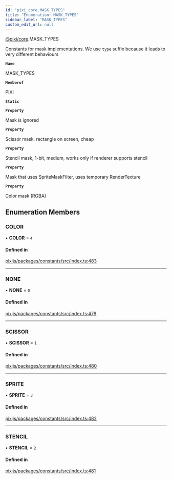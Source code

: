 ```yaml
---
id: "pixi_core.MASK_TYPES"
title: "Enumeration: MASK_TYPES"
sidebar_label: "MASK_TYPES"
custom_edit_url: null
---
```


[@pixi/core](../modules/pixi_core.md).MASK_TYPES

Constants for mask implementations.
We use `type` suffix because it leads to very different behaviours

**`Name`**

MASK_TYPES

**`Memberof`**

PIXI

**`Static`**

**`Property`**

Mask is ignored

**`Property`**

Scissor mask, rectangle on screen, cheap

**`Property`**

Stencil mask, 1-bit, medium, works only if renderer supports stencil

**`Property`**

Mask that uses SpriteMaskFilter, uses temporary RenderTexture

**`Property`**

Color mask (RGBA)

## Enumeration Members

### COLOR

• **COLOR** = ``4``

#### Defined in

[pixijs/packages/constants/src/index.ts:483](https://github.com/pixijs/pixijs/blob/2194fe5c5/packages/constants/src/index.ts#L483)

___

### NONE

• **NONE** = ``0``

#### Defined in

[pixijs/packages/constants/src/index.ts:479](https://github.com/pixijs/pixijs/blob/2194fe5c5/packages/constants/src/index.ts#L479)

___

### SCISSOR

• **SCISSOR** = ``1``

#### Defined in

[pixijs/packages/constants/src/index.ts:480](https://github.com/pixijs/pixijs/blob/2194fe5c5/packages/constants/src/index.ts#L480)

___

### SPRITE

• **SPRITE** = ``3``

#### Defined in

[pixijs/packages/constants/src/index.ts:482](https://github.com/pixijs/pixijs/blob/2194fe5c5/packages/constants/src/index.ts#L482)

___

### STENCIL

• **STENCIL** = ``2``

#### Defined in

[pixijs/packages/constants/src/index.ts:481](https://github.com/pixijs/pixijs/blob/2194fe5c5/packages/constants/src/index.ts#L481)
